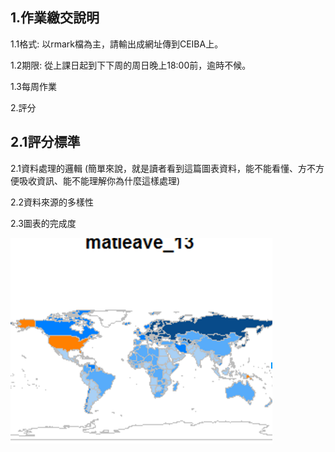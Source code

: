## 1.作業繳交說明

1.1格式: 以rmark檔為主，請輸出成網址傳到CEIBA上。

1.2期限: 從上課日起到下下周的周日晚上18:00前，逾時不候。

1.3每周作業

2.評分

## 2.1評分標準

2.1資料處理的邏輯 \(簡單來說，就是讀者看到這篇圖表資料，能不能看懂、方不方便吸收資訊、能不能理解你為什麼這樣處理\)

2.2資料來源的多樣性

2.3圖表的完成度

![](/assets/1.png)

